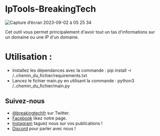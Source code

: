 # IpTools-BreakingTech
![Capture d’écran 2023-09-02 à 05 25 34](https://github.com/BreakingTechFr/IpTools-BreakingTech/assets/128238555/41129568-f3b3-4d3b-8de6-a0f06778f6b2)

Cet outil vous permet principalement d'avoir tout un tas d'informations sur un domaine ou une IP d'un domaine.

# Utilisation :
- Installez les dépendances avec la commande : pip install -r /..chemin_du_fichier/requirements.txt
- Lancez le fichier main.py en utilisant la commande :
python3 /..chemin_du_fichier/main.py

## Suivez-nous

- [@breakingtechfr](https://twitter.com/BreakingTechFR) sur Twitter.
- [Facebook](https://www.facebook.com/BreakingTechFr/) likez notre page.
- [Instagram](https://www.instagram.com/breakingtechfr/) taguez nous sur vos publications !
- [Discord](https://discord.gg/VYNVBhk) pour parler avec nous !
